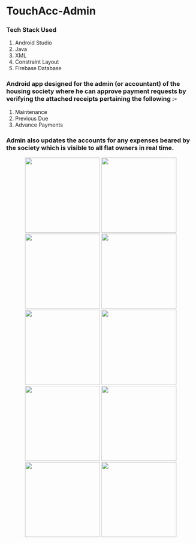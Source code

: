 # TouchAcc-Admin

### Tech Stack Used 
  1. Android Studio
  2. Java 
  3. XML 
  4. Constraint Layout 
  5. Firebase Database

### Android app designed for the admin (or accountant) of the housing society where he can approve payment requests by verifying the attached receipts pertaining the following :-
  1. Maintenance
  2. Previous Due
  3. Advance Payments
  
### Admin also updates the accounts for  any expenses beared by the society which is visible to all flat owners in real time.

<p align="center">
  <img src="https://github.com/vivekverma123/TouchAcc-Admin/blob/master/Screenshots/1.jpg" width="200">
  <img src="https://github.com/vivekverma123/TouchAcc-Admin/blob/master/Screenshots/2.jpg" width="200">
  <img src="https://github.com/vivekverma123/TouchAcc-Admin/blob/master/Screenshots/3.jpg" width="200">
  <img src="https://github.com/vivekverma123/TouchAcc-Admin/blob/master/Screenshots/4.jpg" width="200">
  <img src="https://github.com/vivekverma123/TouchAcc-Admin/blob/master/Screenshots/5.jpg" width="200">
  <img src="https://github.com/vivekverma123/TouchAcc-Admin/blob/master/Screenshots/6.jpg" width="200">
  <img src="https://github.com/vivekverma123/TouchAcc-Admin/blob/master/Screenshots/7.jpg" width="200">
  <img src="https://github.com/vivekverma123/TouchAcc-Admin/blob/master/Screenshots/8.jpg" width="200">
  <img src="https://github.com/vivekverma123/TouchAcc-Admin/blob/master/Screenshots/9.jpg" width="200">
  <img src="https://github.com/vivekverma123/TouchAcc-Admin/blob/master/Screenshots/10.jpg" width="200">
  
</p>
  

